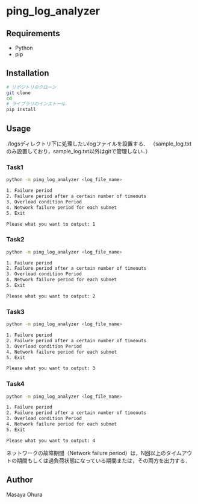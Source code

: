 # ping_log_analyzer

## Requirements

- Python
- pip

## Installation

```bash
# リポジトリのクローン
git clone
cd 
# ライブラリのインストール
pip install
```

## Usage

./logsディレクトリ下に処理したいlogファイルを設置する．
（sample_log.txtのみ設置しており，sample_log.txt以外はgitで管理しない．）

### Task1

```bash
python -m ping_log_analyzer <log_file_name>

1. Failure period
2. Failure period after a certain number of timeouts
3. Overload condition Period
4. Network failure period for each subnet
5. Exit

Please what you want to output: 1
```

### Task2

```bash
python -m ping_log_analyzer <log_file_name>

1. Failure period
2. Failure period after a certain number of timeouts
3. Overload condition Period
4. Network failure period for each subnet
5. Exit

Please what you want to output: 2
```

### Task3

```bash
python -m ping_log_analyzer <log_file_name>

1. Failure period
2. Failure period after a certain number of timeouts
3. Overload condition Period
4. Network failure period for each subnet
5. Exit

Please what you want to output: 3
```

### Task4

```bash
python -m ping_log_analyzer <log_file_name>

1. Failure period
2. Failure period after a certain number of timeouts
3. Overload condition Period
4. Network failure period for each subnet
5. Exit

Please what you want to output: 4
```

ネットワークの故障期間（Network failure period）は，N回以上のタイムアウトの期間もしくは過負荷状態になっている期間または，その両方を出力する．

## Author

Masaya Ohura